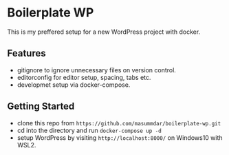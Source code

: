 # Boilerplate WP
This is my preffered setup for a new WordPress project with docker.

## Features
- gitignore to ignore unnecessary files on version control.
- editorconfig for editor setup, spacing, tabs etc.
- developmet setup via docker-compose.

## Getting Started
- clone this repo from `https://github.com/masummdar/boilerplate-wp.git`
- cd into the directory and run `docker-compose up -d`
- setup WordPress by visiting `http://localhost:8000/` on Windows10 with WSL2.
